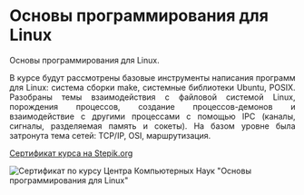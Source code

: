 # Основы программирования для Linux

<p align="justify">Основы программирования для Linux.</p>

<p align="justify">В курсе будут рассмотрены базовые инструменты написания программ для Linux: система сборки make, системные библиотеки Ubuntu, POSIX. Разобраны темы взаимодействия с файловой системой Linux, порождения процессов, создание процессов-демонов и взаимодействие с другими процессами с помощью IPC (каналы, сигналы, разделяемая память и сокеты). На базом уровне была затронута тема сетей: TCP/IP, OSI, маршрутизация.</p>

<a href="https://stepik.org/cert/2207783">Сертификат курса на Stepik.org</a>

![Сертификат по курсу Центра Компьютерных Наук "Основы программирования для Linux"](https://github.com/AlferovKirill/Linux-Courses/assets/59083480/22928918-049c-4934-be35-53743fb5fffc)
